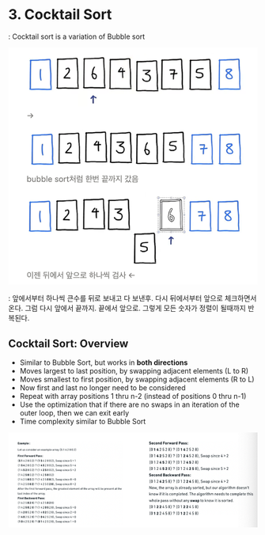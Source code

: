 # 3. Cocktail Sort

: Cocktail sort is a variation of Bubble sort

![1712932506437](image/3.Cocktail_sort/1712932506437.png)

: 앞에서부터 하나씩 큰수를 뒤로 보내고 다 보낸후. 다시 뒤에서부터 앞으로 체크하면서 온다. 그럼 다시 앞에서 끝까지. 끝에서 앞으로. 그렇게 모든 숫자가 정렬이 될때까지 반복된다.

## Cocktail Sort: Overview

- Similar to Bubble Sort, but works in **both directions**
- Moves largest to last position, by swapping adjacent elements (L to R)
- Moves smallest to first position, by swapping adjacent elements (R to L)
- Now first and last no longer need to be considered
- Repeat with array positions 1 thru n-2 (instead of positions 0 thru n-1)
- Use the optimization that if there are no swaps in an iteration of the outer loop, then we can exit early
- Time complexity similar to Bubble Sort

![1712932524750](image/3.Cocktail_sort/1712932524750.png)
